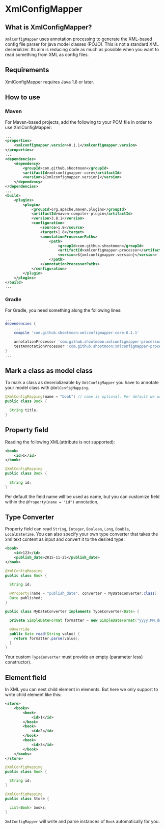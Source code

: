 # XmlConfigMapper

## What is XmlConfigMapper?

`XmlConfigMapper` uses annotation processing to generate the XML-based config file parser for java model classes (POJO).
This is not a standard XML deserializer. Its aim is reducing code as much as possible when you want to read something from XML as config files.

## Requirements

XmlConfigMapper requires Java 1.8 or later.

## How to use

### Maven

For Maven-based projects, add the following to your POM file in order to use XmlConfigMapper:

```xml
...
<properties>
    <xmlconfigmapper.version>0.1.1</xmlconfigmapper.version>
</properties>
...
<dependencies>
    <dependency>
        <groupId>com.github.shootmoon</groupId>
        <artifactId>xmlconfigmapper-core</artifactId>
        <version>${xmlconfigmapper.version}</version>
    </dependency>
</dependencies>
...
<build>
    <plugins>
        <plugin>
            <groupId>org.apache.maven.plugins</groupId>
            <artifactId>maven-compiler-plugin</artifactId>
            <version>3.8.1</version>
            <configuration>
                <source>1.8</source>
                <target>1.8</target>
                <annotationProcessorPaths>
                    <path>
                        <groupId>com.github.shootmoon</groupId>
                        <artifactId>xmlconfigmapper-processor</artifactId>
                        <version>${xmlconfigmapper.version}</version>
                    </path>
                </annotationProcessorPaths>
            </configuration>
        </plugin>
    </plugins>
</build>
...
```

### Gradle

For Gradle, you need something along the following lines:

```groovy
...
dependencies {
    ...
    compile 'com.github.shootmoon:xmlconfigmapper-core:0.1.1'

    annotationProcessor 'com.github.shootmoon:xmlconfigmapper-processor:0.1.1'
    testAnnotationProcessor 'com.github.shootmoon:xmlconfigmapper-processor:0.1.1' // if you are using XmlConfigMapper in test code
}
...
```

## Mark a class as model class

To mark a class as deserializeable by `XmlConfigMapper` you have to annotate your model class with `@XmlConfigMapping`.

```java
@XmlConfigMapping(name = "book") // name is optional. Per default we use class name in lowercase
public class Book {

  String title; 
}
```

## Property field

Reading the following XML(attribute is not supported):

```xml
<book>
    <id>1</id>
</book>
```

```java
@XmlConfigMapping
public class Book {
    
  String id; 
}
```

Per default the field name will be used as name, but you can customize field within the `@Property(name = "id")` annotation, 

## Type Converter

Property field can read `String`, `Integer`, `Boolean`, `Long`, `Double`, `LocalDateTime`. You can also specify your own type converter that takes the xml text content as input and convert it to the desired type:

```xml
<book>
    <id>123</id>
    <publish_date>2015-11-25</publish_date>
</book>
```

```java
@XmlConfigMapping
public class Book {

  String id; 
  
  @Property(name = "publish_date", converter = MyDateConverter.class)
  Date published; 
}
```

```java
public class MyDateConverter implements TypeConverter<Date> {

  private SimpleDateFormat formatter = new SimpleDateFormat("yyyy.MM.dd"); // SimpleDateFormat is not thread safe!

  @Override
  public Date read(String value) {
    return formatter.parse(value);
  }
}
```

Your custom `TypeConverter` must provide an empty (parameter less) constructor).

## Element field

In XML you can nest child element in elements. But here we only support to write child element like this:

```xml
<store>
    <books>
        <book>
            <id>1</id>
        </book>
        <book>
            <id>2</id>
        </book>
        <book>
            <id>3</id>
        </book>
    </books>
</store>
```

```java
@XmlConfigMapping
public class Book {

  String id;
}

@XmlConfigMapping
public class Store {

  List<Book> books;
}
```

`XmlConfigMapper` will write and parse instances of `Book` automatically for you.